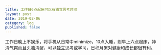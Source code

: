 ```yaml
---
title: 工作日6点起床可以有独立思考时间
layout: post
date: 2019-02-06
category: log
published: false
---
```


工作日晚上不娱乐，将手机从日常中minimize，10点入睡，则早上六点起床，神清气爽而且头脑清醒，可以独立思考或学习，日积月累对健康和成长都很有利。